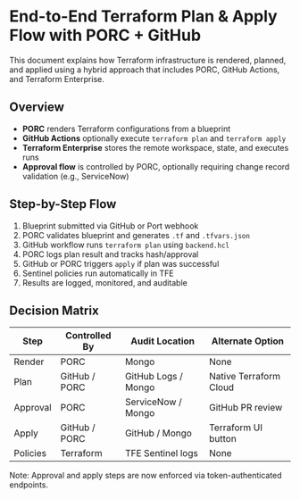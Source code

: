 # End-to-End Terraform Plan & Apply Flow with PORC + GitHub

This document explains how Terraform infrastructure is rendered, planned, and applied using a hybrid approach that includes PORC, GitHub Actions, and Terraform Enterprise.

## Overview

- **PORC** renders Terraform configurations from a blueprint
- **GitHub Actions** optionally execute `terraform plan` and `terraform apply`
- **Terraform Enterprise** stores the remote workspace, state, and executes runs
- **Approval flow** is controlled by PORC, optionally requiring change record validation (e.g., ServiceNow)

## Step-by-Step Flow

1. Blueprint submitted via GitHub or Port webhook
2. PORC validates blueprint and generates `.tf` and `.tfvars.json`
3. GitHub workflow runs `terraform plan` using `backend.hcl`
4. PORC logs plan result and tracks hash/approval
5. GitHub or PORC triggers `apply` if plan was successful
6. Sentinel policies run automatically in TFE
7. Results are logged, monitored, and auditable

## Decision Matrix

| Step         | Controlled By | Audit Location     | Alternate Option       |
|--------------|---------------|--------------------|------------------------|
| Render       | PORC          | Mongo              | None                   |
| Plan         | GitHub / PORC | GitHub Logs / Mongo| Native Terraform Cloud |
| Approval     | PORC          | ServiceNow / Mongo | GitHub PR review       |
| Apply        | GitHub / PORC | GitHub / Mongo     | Terraform UI button    |
| Policies     | Terraform     | TFE Sentinel logs  | None                   |

Note: Approval and apply steps are now enforced via token-authenticated endpoints.